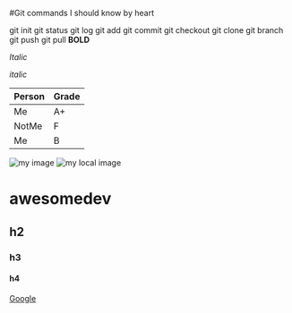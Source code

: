 #Git commands I should know by heart 

git init
git status
git log
git add
git commit
git checkout
git clone
git branch
git push
git pull
**BOLD**

*Italic*

_italic_

| Person | Grade |
| ------ | ----- |
| Me     | A+    |
| NotMe  | F     |
| Me     | B     |

![my image](https://picsum.photos/200/300)
![my local image](./images/cat.png)

# awesomedev
## h2
### h3
#### h4

[Google](http://www.google.com) 
